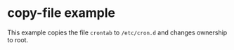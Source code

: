 # copy-file example

This example copies the file `crontab` to `/etc/cron.d` and changes ownership to root.